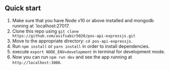 ## Quick start

1.  Make sure that you have Node v10 or above installed and mongodb running at `localhost:27017.
2.  Clone this repo using `git clone https://github.com/asifsabir5020/pos-api-expressjs.git`
3.  Move to the appropriate directory: `cd pos-api-expressjs`.<br />
4.  Run `npm install` or `yarn install` in order to install dependencies. <br />
5.  execute `export NODE_ENV=development` in terminal for development mode. <br />
6.  Now you can run `npm run dev` and see the app running at `http://localhost:3006`.
